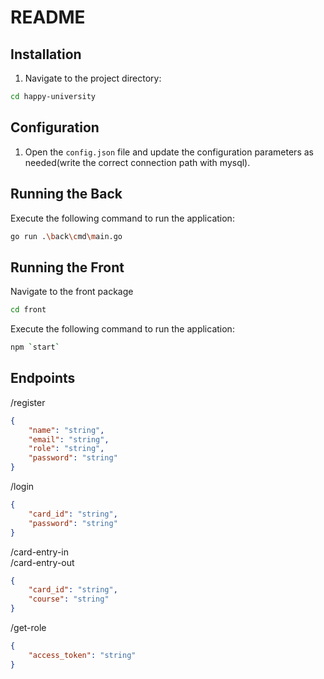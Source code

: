 # README

## Installation

1. Navigate to the project directory:

```bash
cd happy-university
```

## Configuration

1. Open the `config.json` file and update the configuration parameters as needed(write the correct connection path with mysql).

## Running the Back

Execute the following command to run the application:

```bash
go run .\back\cmd\main.go
```

## Running the Front

Navigate to the front package

```bash
cd front
```

Execute the following command to run the application:

```bash
npm `start`
```

## Endpoints

/register

```json
{
    "name": "string",
    "email": "string",
    "role": "string",
    "password": "string"   
}
```

/login

```json
{
    "card_id": "string",
    "password": "string"
}
```

/card-entry-in<br>
/card-entry-out

```json
{
    "card_id": "string",
    "course": "string"
}
```

/get-role

```json
{
    "access_token": "string"
}
```